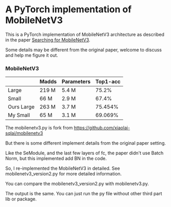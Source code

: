 # A PyTorch implementation of MobileNetV3

This is a PyTorch implementation of MobileNetV3 architecture as described in the paper [Searching for MobileNetV3](https://arxiv.org/pdf/1905.02244.pdf).

Some details may be different from the original paper, welcome to discuss and help me figure it out.

### MobileNetV3
|              | Madds     | Parameters | Top1-acc  |
| -----------  | --------- | ---------- | --------- |
| Large        | 219 M     | 5.4  M     | 75.2%     |
| Small        | 66  M     | 2.9  M     | 67.4%     |
| Ours Large   | 263 M     | 3.7  M     | 75.454%   |
| My Small     | 65  M     | 3.1  M     | 69.069%   |

  The mobilenetv3.py is fork from https://github.com/xiaolai-sqlai/mobilenetv3
  
  But there is some different implement details from the original paper setting. 
  
  Like the SeModule, and the last few layers of fc, the paper didn't use Batch Norm, but this implemented add BN in the code.

  So, I re-implemented the MobileNetV3 in detailed. See mobilenetv3_version2.py for more detailed information.
  
  You can compare the mobilenetv3_version2.py with mobilenetv3.py. 
  
  The output is the same. You can just run the py file without other third part lib or package.
